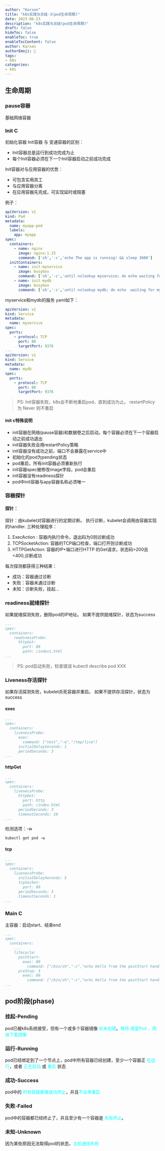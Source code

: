 ```yaml
---
author: "Karson"
title: "k8s实践与总结-3(pod生命周期)"
date: 2023-06-23
description: "k8s实践与总结(pod生命周期)"
draft: false
hideToc: false
enableToc: true
enableTocContent: false
author: Karson
authorEmoji: 👻
tags:
- k8s
categories:
- k8s
---
```

##  生命周期
### pause容器
基础网络容器
### Init C
初始化容器
Init容器 与 变通容器的区别：
+ Init容器总是运行到成功完成为止
+ 每个Init容器必须在下一个Init容器启动之前成功完成

Init容器对与应用容器的优势：
+ 可包含实用具工
+ 与应用容器分离
+ 在应用容器先完成，可实现延时或阻塞

例子：
```yaml
apiVersion: v1
kind: Pod
metadata:
  name: myapp-pod
  labels: 
    app: myapp
spec:
  containers:
    - name: nginx
      image: nginx:1.25
      command: ['sh','-c','echo The app is running! && sleep 3600']
  initContainers:
    - name: init-myservice
      image: busybox
      command: ['sh','-c','until nslookup myservice; do echo waiting for myservice; && sleep 2;done;']
    - name: init-mydb
      image: busybox
      command: ['sh','-c','until nslookup mydb; do echo  waiting for mydb ; && sleep 2;done;']  
```
myservice和mydb的服务 yaml如下：
```yaml
apiVersion: v1
kind: Service
metadata:
  name: myservice
spec:
  ports:
    - protocol: TCP
      port: 80
      targetPort: 9376
---
apiVersion: v1
kind: Service
metadata:
  name: mydb
spec:
  ports:
    - protocol: TCP
      port: 80
      targetPort: 9376
```

>PS: Init容器失败，k8s会不断地重启pod，直到成功为止。 
> restartPolicy 为 Never 则不重启

#### init c特殊说明
+ init容器在网络(pause容器)和数据卷之后启动。每个容器必须在下一个容器启动之前成功退出
+ init容器失败会用restartPolicy策略
+ init容器没有成功之前，端口不会暴露在service中
+ 初始化的pod为pending状态
+ pod重启，所有init容器必须重新执行
+ init容器spec被修改image字段，pod会重启
+ init容器没有readiness探针
+ pod中init容器与app容器名称必须唯一



### 容器探针
#### 探针：
探针：由kubelet对容器进行的定期诊断。
执行诊断，kubelet会调用由容器实现的handler.
三种处理程序：
1. ExecAction :
容器内执行命令，退出码为0则诊断成功
2. TCPSocketAction:
容器的TCP端口检查，端口打开则诊断成功
3. HTTPGetAction:
容器的IP+端口进行HTTP 的Get请求，状态码>200且<400,诊断成功

每次探测都获得三种结果：
+ 成功：容器通过诊断
+ 失败：容器未通过诊断
+ 未知：诊断失败，挂起...

### readiness就绪探针
如果就绪探测失败，删除pod的IP地址。
如果不提供就绪探针，状态为success
```yaml
...
spec:
  containers:
    readinessProbe:
      httpGet:
        port: 80
        path: /index1.html
...
```

>PS: pod启动失败，检查错误 kubectl describe pod XXX

### Liveness存活探针
如果存活探测失败，kubelet杀死容器并重启。
如果不提供存活探针，状态为success
#### exec
```yaml
...
spec:
  containers:
    livenessProbe:
      exec:
        command: ["test","-e","/tmp/live"]
      initialDelaySeconds: 1
      periodSeconds: 3
...
```

#### httpGet
```yaml
...
spec:
  containers:
    livenessProbe:
      httpGet:
        port: http
        path: /index.html
      periodSeconds: 3
      timeoutSeconds: 10
...
```
检测选项：-w
```shell
kubectl get pod -w
```
#### tcp
```yaml
...
spec:
  containers:
    livenessProbe:
      initialDelaySeconds: 5
      tcpSocket:
        port: 80
      periodSeconds: 3
      timeoutSeconds: 1
...
```

### Main C
主容器：启动start、结束end
```yaml
...
spec:
  containers:
    ...
    lifecycle:
      postStart:
        exec: 80
          command: ["/bin/sh","-c","echo Hello from the postStart handler > /tmp/message"]
      preStop: 3
        exec: 80
          command: ["/bin/sh","-c","echo Hello from the postStart handler > /tmp/message"]
...
```

## pod阶段(phase)
### 挂起-Pending
pod已被k8s系统接受，但有一个或多个容器镜像 <font color='cyan'>尚未创建</font>。<font color='cyan'>等待 调度Pod 、网络下载镜像</font>

### 运行-Running
pod已经绑定到了一个节点上，pod中所有容器已经创建，至少一个容器正 <font color='cyan'>在运行</font>，或者 <font color='cyan'>正在启动</font> 或 <font color='cyan'>重启</font> 状态
### 成功-Success
pod中的 <font color='cyan'>所有容器都被成功终止</font>，并且<font color='cyan'>不会再重启</font>
### 失败-Failed
pod中的容器都已经终止了，并且至少有一个容器是 <font color='cyan'>失败终止</font>。
### 未知-Unknown
因为某些原因无法取得pod的状态，<font color='cyan'>主机通信失败</font>
